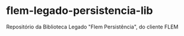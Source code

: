 # flem-legado-persistencia-lib
Repositório da Biblioteca Legado "Flem Persistência", do cliente FLEM
